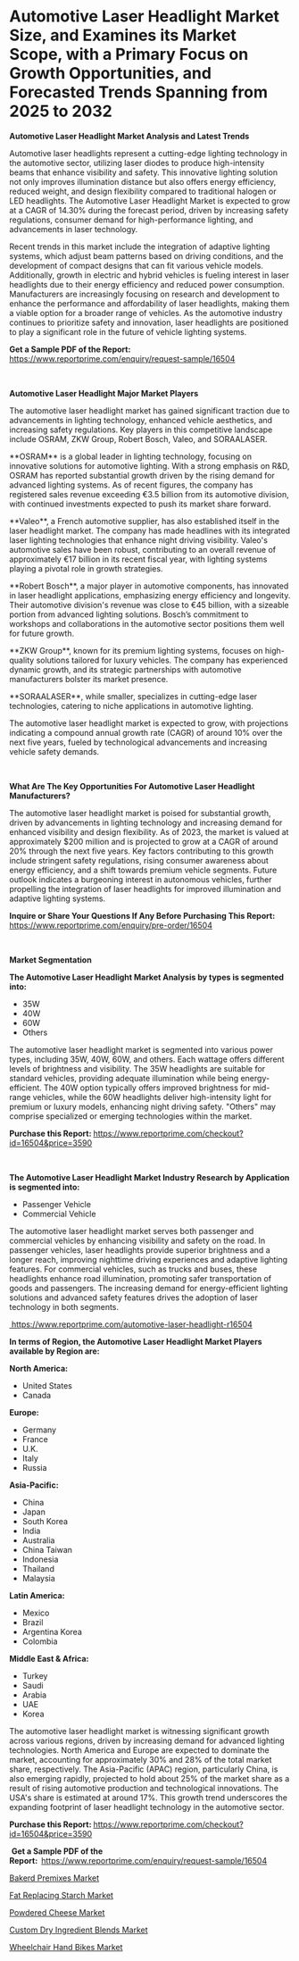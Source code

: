 <p><h1>Automotive Laser Headlight Market Size, and Examines its Market Scope, with a Primary Focus on Growth Opportunities, and Forecasted Trends Spanning from 2025 to 2032</h1></p><p><strong>Automotive Laser Headlight Market Analysis and Latest Trends</strong></p>
<p><p>Automotive laser headlights represent a cutting-edge lighting technology in the automotive sector, utilizing laser diodes to produce high-intensity beams that enhance visibility and safety. This innovative lighting solution not only improves illumination distance but also offers energy efficiency, reduced weight, and design flexibility compared to traditional halogen or LED headlights. The Automotive Laser Headlight Market is expected to grow at a CAGR of 14.30% during the forecast period, driven by increasing safety regulations, consumer demand for high-performance lighting, and advancements in laser technology.</p><p>Recent trends in this market include the integration of adaptive lighting systems, which adjust beam patterns based on driving conditions, and the development of compact designs that can fit various vehicle models. Additionally, growth in electric and hybrid vehicles is fueling interest in laser headlights due to their energy efficiency and reduced power consumption. Manufacturers are increasingly focusing on research and development to enhance the performance and affordability of laser headlights, making them a viable option for a broader range of vehicles. As the automotive industry continues to prioritize safety and innovation, laser headlights are positioned to play a significant role in the future of vehicle lighting systems.</p></p>
<p><strong>Get a Sample PDF of the Report:&nbsp;</strong> <a href="https://www.reportprime.com/enquiry/request-sample/16504?utm_campaign=3048&utm_medium=2&utm_source=Github&utm_content=ia&utm_term=17032025&utm_id=automotive-laser-headlight">https://www.reportprime.com/enquiry/request-sample/16504</a></p>
<p>&nbsp;</p>
<p><strong>Automotive Laser Headlight Major Market Players</strong></p>
<p><p>The automotive laser headlight market has gained significant traction due to advancements in lighting technology, enhanced vehicle aesthetics, and increasing safety regulations. Key players in this competitive landscape include OSRAM, ZKW Group, Robert Bosch, Valeo, and SORAALASER.</p><p>**OSRAM** is a global leader in lighting technology, focusing on innovative solutions for automotive lighting. With a strong emphasis on R&D, OSRAM has reported substantial growth driven by the rising demand for advanced lighting systems. As of recent figures, the company has registered sales revenue exceeding €3.5 billion from its automotive division, with continued investments expected to push its market share forward.</p><p>**Valeo**, a French automotive supplier, has also established itself in the laser headlight market. The company has made headlines with its integrated laser lighting technologies that enhance night driving visibility. Valeo's automotive sales have been robust, contributing to an overall revenue of approximately €17 billion in its recent fiscal year, with lighting systems playing a pivotal role in growth strategies.</p><p>**Robert Bosch**, a major player in automotive components, has innovated in laser headlight applications, emphasizing energy efficiency and longevity. Their automotive division's revenue was close to €45 billion, with a sizeable portion from advanced lighting solutions. Bosch’s commitment to workshops and collaborations in the automotive sector positions them well for future growth.</p><p>**ZKW Group**, known for its premium lighting systems, focuses on high-quality solutions tailored for luxury vehicles. The company has experienced dynamic growth, and its strategic partnerships with automotive manufacturers bolster its market presence.</p><p>**SORAALASER**, while smaller, specializes in cutting-edge laser technologies, catering to niche applications in automotive lighting.</p><p>The automotive laser headlight market is expected to grow, with projections indicating a compound annual growth rate (CAGR) of around 10% over the next five years, fueled by technological advancements and increasing vehicle safety demands.</p></p>
<p>&nbsp;</p>
<p><strong>What Are The Key Opportunities For Automotive Laser Headlight Manufacturers?</strong></p>
<p><p>The automotive laser headlight market is poised for substantial growth, driven by advancements in lighting technology and increasing demand for enhanced visibility and design flexibility. As of 2023, the market is valued at approximately $200 million and is projected to grow at a CAGR of around 20% through the next five years. Key factors contributing to this growth include stringent safety regulations, rising consumer awareness about energy efficiency, and a shift towards premium vehicle segments. Future outlook indicates a burgeoning interest in autonomous vehicles, further propelling the integration of laser headlights for improved illumination and adaptive lighting systems.</p></p>
<p><strong>Inquire or Share Your Questions If Any Before Purchasing This Report:</strong> <a href="https://www.reportprime.com/enquiry/pre-order/16504?utm_campaign=3048&utm_medium=2&utm_source=Github&utm_content=ia&utm_term=17032025&utm_id=automotive-laser-headlight">https://www.reportprime.com/enquiry/pre-order/16504</a></p>
<p>&nbsp;</p>
<p><strong>Market Segmentation</strong></p>
<p><strong>The Automotive Laser Headlight Market Analysis by types is segmented into:</strong></p>
<p><ul><li>35W</li><li>40W</li><li>60W</li><li>Others</li></ul></p>
<p><p>The automotive laser headlight market is segmented into various power types, including 35W, 40W, 60W, and others. Each wattage offers different levels of brightness and visibility. The 35W headlights are suitable for standard vehicles, providing adequate illumination while being energy-efficient. The 40W option typically offers improved brightness for mid-range vehicles, while the 60W headlights deliver high-intensity light for premium or luxury models, enhancing night driving safety. "Others" may comprise specialized or emerging technologies within the market.</p></p>
<p><strong>Purchase this Report:&nbsp;</strong><a href="https://www.reportprime.com/checkout?id=16504&price=3590&utm_campaign=3048&utm_medium=2&utm_source=Github&utm_content=ia&utm_term=17032025&utm_id=automotive-laser-headlight">https://www.reportprime.com/checkout?id=16504&price=3590</a></p>
<p>&nbsp;</p>
<p><strong>The Automotive Laser Headlight Market Industry Research by Application is segmented into:</strong></p>
<p><ul><li>Passenger Vehicle</li><li>Commercial Vehicle</li></ul></p>
<p><p>The automotive laser headlight market serves both passenger and commercial vehicles by enhancing visibility and safety on the road. In passenger vehicles, laser headlights provide superior brightness and a longer reach, improving nighttime driving experiences and adaptive lighting features. For commercial vehicles, such as trucks and buses, these headlights enhance road illumination, promoting safer transportation of goods and passengers. The increasing demand for energy-efficient lighting solutions and advanced safety features drives the adoption of laser technology in both segments.</p></p>
<p><a href="https://www.reportprime.com/automotive-laser-headlight-r16504?utm_campaign=3048&utm_medium=2&utm_source=Github&utm_content=ia&utm_term=17032025&utm_id=automotive-laser-headlight">&nbsp;https://www.reportprime.com/automotive-laser-headlight-r16504</a></p>
<p><strong>In terms of Region, the Automotive Laser Headlight Market Players available by Region are:</strong></p>
<p>
    <p> <strong> North America: </strong>
        <ul>
            <li>United States</li>
            <li>Canada</li>
        </ul>
        </p> 
    <p> <strong> Europe: </strong>
        <ul>
            <li>Germany</li>
            <li>France</li>
            <li>U.K.</li>
            <li>Italy</li>
            <li>Russia</li>
        </ul>
        </p> 
    <p> <strong> Asia-Pacific: </strong>
        <ul>
            <li>China</li>
            <li>Japan</li>
            <li>South Korea</li>
            <li>India</li>
            <li>Australia</li>
            <li>China Taiwan</li>
            <li>Indonesia</li>
            <li>Thailand</li>
            <li>Malaysia</li>
        </ul>
        </p> 
    <p> <strong> Latin America: </strong>
        <ul>
            <li>Mexico</li>
            <li>Brazil</li>
            <li>Argentina Korea</li>
            <li>Colombia</li>
        </ul>
        </p> 
    <p> <strong> Middle East & Africa: </strong>
        <ul>
            <li>Turkey</li>
            <li>Saudi</li>
            <li>Arabia</li>
            <li>UAE</li>
            <li>Korea</li>
        </ul>
    </p>
    </p>
<p><p>The automotive laser headlight market is witnessing significant growth across various regions, driven by increasing demand for advanced lighting technologies. North America and Europe are expected to dominate the market, accounting for approximately 30% and 28% of the total market share, respectively. The Asia-Pacific (APAC) region, particularly China, is also emerging rapidly, projected to hold about 25% of the market share as a result of rising automotive production and technological innovations. The USA's share is estimated at around 17%. This growth trend underscores the expanding footprint of laser headlight technology in the automotive sector.</p></p>
<p><strong>Purchase this Report: </strong><a href="https://www.reportprime.com/checkout?id=16504&price=3590&utm_campaign=3048&utm_medium=2&utm_source=Github&utm_content=ia&utm_term=17032025&utm_id=automotive-laser-headlight">https://www.reportprime.com/checkout?id=16504&price=3590</a></p>
<p>&nbsp;<strong>Get a Sample PDF of the Report:&nbsp;&nbsp;</strong><a href="https://www.reportprime.com/enquiry/request-sample/16504?utm_campaign=3048&utm_medium=2&utm_source=Github&utm_content=ia&utm_term=17032025&utm_id=automotive-laser-headlight">https://www.reportprime.com/enquiry/request-sample/16504</a></p>
<p><strong></strong></p>
<p><p><a href="https://www.linkedin.com/pulse/market-revenue-growth-forecast-bakerd-premixes-54-cagr-from-2025-mctdc?utm_campaign=3048&utm_medium=2&utm_source=Github&utm_content=ia&utm_term=17032025&utm_id=automotive-laser-headlight">Bakerd Premixes Market</a></p><p><a href="https://www.linkedin.com/pulse/fat-replacing-starch-market-research-key-insights-yx87c?utm_campaign=3048&utm_medium=2&utm_source=Github&utm_content=ia&utm_term=17032025&utm_id=automotive-laser-headlight">Fat Replacing Starch Market</a></p><p><a href="https://www.linkedin.com/pulse/market-insights-powdered-cheese-sector-2025-2032-expected-cagr-ynkhf?utm_campaign=3048&utm_medium=2&utm_source=Github&utm_content=ia&utm_term=17032025&utm_id=automotive-laser-headlight">Powdered Cheese Market</a></p><p><a href="https://www.linkedin.com/pulse/custom-dry-ingredient-blends-market-report-expected-cagr-136-paxtc?utm_campaign=3048&utm_medium=2&utm_source=Github&utm_content=ia&utm_term=17032025&utm_id=automotive-laser-headlight">Custom Dry Ingredient Blends Market</a></p><p><a href="https://github.com/ziogaskangui96/Market-Research-Report-List-1/blob/main/wheelchair-hand-bikes-market.md?utm_campaign=3048&utm_medium=2&utm_source=Github&utm_content=ia&utm_term=17032025&utm_id=automotive-laser-headlight">Wheelchair Hand Bikes Market</a></p></p>